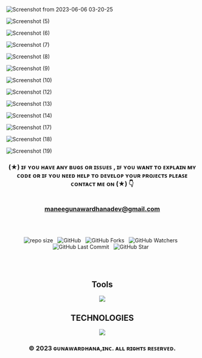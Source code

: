 

![Screenshot from 2023-06-06 03-20-25](https://github.com/mGunawardhana/The-Travellar-App/assets/100486080/4bad65c0-3d92-4848-b123-ab67a3e6f582)

![Screenshot (5)](https://github.com/mGunawardhana/The_Travellar_App-mongo-express-react-node_-MERN-/assets/100486080/39892365-bf8d-4477-9099-a6b69c213f81)

![Screenshot (6)](https://github.com/mGunawardhana/The_Travellar_App-mongo-express-react-node_-MERN-/assets/100486080/bb6aa9df-01b7-423b-a6d9-ba4c86b69a21)

![Screenshot (7)](https://github.com/mGunawardhana/The_Travellar_App-mongo-express-react-node_-MERN-/assets/100486080/8dc51cf9-f972-453a-b8f2-1eb8f46ac2f9)

![Screenshot (8)](https://github.com/mGunawardhana/The_Travellar_App-mongo-express-react-node_-MERN-/assets/100486080/54813aee-ccf1-42df-8284-4ab0470e0752)

![Screenshot (9)](https://github.com/mGunawardhana/The_Travellar_App-mongo-express-react-node_-MERN-/assets/100486080/057a10a2-fe35-4f9d-b3f3-739bb5d4451b)

![Screenshot (10)](https://github.com/mGunawardhana/The_Travellar_App-mongo-express-react-node_-MERN-/assets/100486080/5e27609e-8ea1-4c6d-a782-2308acad5c48)

![Screenshot (12)](https://github.com/mGunawardhana/The_Travellar_App-mongo-express-react-node_-MERN-/assets/100486080/f8b7ba74-b86a-49b7-b7bb-550218925ba4)

![Screenshot (13)](https://github.com/mGunawardhana/The_Travellar_App-mongo-express-react-node_-MERN-/assets/100486080/7a61bbe3-f572-41e6-9cf8-278468aec30d)

![Screenshot (14)](https://github.com/mGunawardhana/The_Travellar_App-mongo-express-react-node_-MERN-/assets/100486080/2692b841-9d2a-4e1e-85c0-9d5f939e0fc6)

![Screenshot (17)](https://github.com/mGunawardhana/The_Travellar_App-mongo-express-react-node_-MERN-/assets/100486080/52920b94-d99f-4864-b7d5-0c18f80b8673)

![Screenshot (18)](https://github.com/mGunawardhana/The_Travellar_App-mongo-express-react-node_-MERN-/assets/100486080/4ff0dece-60f5-4d64-b562-87017d8ef6ce)

![Screenshot (19)](https://github.com/mGunawardhana/The_Travellar_App-mongo-express-react-node_-MERN-/assets/100486080/02d8f5f2-386d-4840-a450-a3136749b6f8)

<div align="center">

### (★) ɪꜰ ʏᴏᴜ ʜᴀᴠᴇ ᴀɴʏ ʙᴜɢꜱ ᴏʀ ɪꜱꜱᴜᴇꜱ , ɪꜰ ʏᴏᴜ ᴡᴀɴᴛ ᴛᴏ ᴇxᴘʟᴀɪɴ ᴍʏ ᴄᴏᴅᴇ ᴏʀ ɪꜰ ʏᴏᴜ ɴᴇᴇᴅ ʜᴇʟᴘ ᴛᴏ ᴅᴇᴠᴇʟᴏᴘ ʏᴏᴜʀ ᴘʀᴏᴊᴇᴄᴛꜱ ᴘʟᴇᴀꜱᴇ ᴄᴏɴᴛᴀᴄᴛ ᴍᴇ ᴏɴ (★) 👇<br> <br> <br> maneegunawardhanadev@gmail.com

</div>

<br><br>
<div align="center">

![repo size](https://img.shields.io/github/repo-size/mGunawardhana/The-Travellar-App?style=for-the-badge) &nbsp;
![GitHub](https://img.shields.io/github/license/mGunawardhana/The-Travellar-App?style=for-the-badge) &nbsp;
![GitHub Forks](https://img.shields.io/github/forks/mGunawardhana/The-Travellar-App?&labelColor=black&color=f7b731&style=for-the-badge) &nbsp;
![GitHub Watchers](https://img.shields.io/github/watchers/mGunawardhana/The-Travellar-App?style=for-the-badge) &nbsp;
![GitHub Last Commit](https://img.shields.io/github/last-commit/mGunawardhana/The-Travellar-App?style=for-the-badge) &nbsp;
![GitHub Star](https://img.shields.io/github/stars/mGunawardhana/The-Travellar-App?style=for-the-badge) &nbsp;

</div>
<br><br>


<div align="center">

<h2>Tools</h2>
     <img src="https://skillicons.dev/icons?i=idea,git,github,vscode" />
     <br>
  <h2>TECHNOLOGIES</h2>
 

</div>




<div align="center">
   <img src="https://skillicons.dev/icons?i=mongodb,express,react,nodejs" /> 
</div>

<div align="center">

### © 2023 ɢᴜɴᴀᴡᴀʀᴅʜᴀɴᴀ,ɪɴᴄ. ᴀʟʟ ʀɪɢʜᴛꜱ ʀᴇꜱᴇʀᴠᴇᴅ.

</div>

